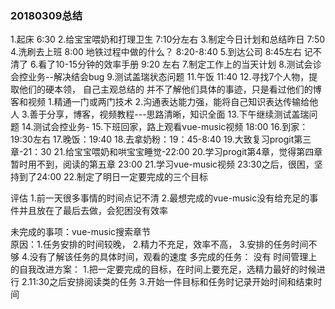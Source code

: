 ### 20180309总结
1.起床                 6:30
2.给宝宝喂奶和打理卫生    7:10分左右
3.制定今日计划和总结昨日  7:50
4.洗刷去上班            8:00
  地铁过程中做的什么？    8:20-8:40
5.到达公司              8:45左右 记不清了
6.看了10-15分钟的效率手册 9:20 左右
7.制定工作上的当天计划
8.测试会诊会控业务--解决结会bug
9.测试盖瑞状态问题
11.午饭  11:40
12.寻找7个人物，提取他们的硬本领， 自己主观总结的
   并不了解他们具体的事迹，只是看过他们的博客和视频
   1.精通一门或两门技术
   2.沟通表达能力强，能将自己知识表达传输给他人
   3.善于分享，博客，视频教程---思路清晰，知识全面
13.下午继续测试盖瑞问题
14.测试会控业务-
15.下班回家，路上观看vue-music视频   18:00
16.到家：19:30左右
17.晚饭：19:40
18.去拿奶粉：19：45-8:40
19.大致复习progit第三章-21：30
21.给宝宝喂奶和哄宝宝睡觉-22:00
20.学习progit第4章，觉得第四章暂时用不到，阅读的第五章  23:00
21.学习vue-music视频  23:30之后，很困，坚持到了24:00
22.制定了明日一定要完成的三个目标
   
   
评估
1.前一天很多事情的时间点记不清
2.最想完成的vue-music没有给充足的事件并且放在了最后去做，会犯困没有效率

未完成的事项：vue-music搜索章节    
    原因：1.任务安排的时间较晚，
	     2.精力不充足，效率不高， 
		 3.安排的任务时间不够 
		 4.没有了解该任务的具体时间，观看的速度
多完成的任务：
   没有
时间管理上的自我改进方案：
1.把一定要完成的目标，在时间上要充足，选精力最好的时候进行
2.11:30之后安排阅读类的任务
3.开始一件目标和任务时记录开始时间和结束时间